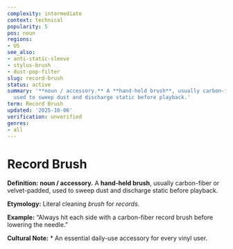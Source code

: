 ```yaml
---
complexity: intermediate
context: technical
popularity: 5
pos: noun
regions:
- US
see_also:
- anti-static-sleeve
- stylus-brush
- dust-pop-filter
slug: record-brush
status: active
summary: '**noun / accessory.** A **hand-held brush**, usually carbon-fiber or velvet-padded,
  used to sweep dust and discharge static before playback.'
term: Record Brush
updated: '2025-10-06'
verification: unverified
genres:
- all
---
```


# Record Brush

**Definition:** **noun / accessory.** A **hand-held brush**, usually carbon-fiber or velvet-padded, used to sweep dust and discharge static before playback.

**Etymology:** Literal cleaning *brush* for *records*.

**Example:** “Always hit each side with a carbon-fiber record brush before lowering the needle.”

**Cultural Note:** * An essential daily-use accessory for every vinyl user.

